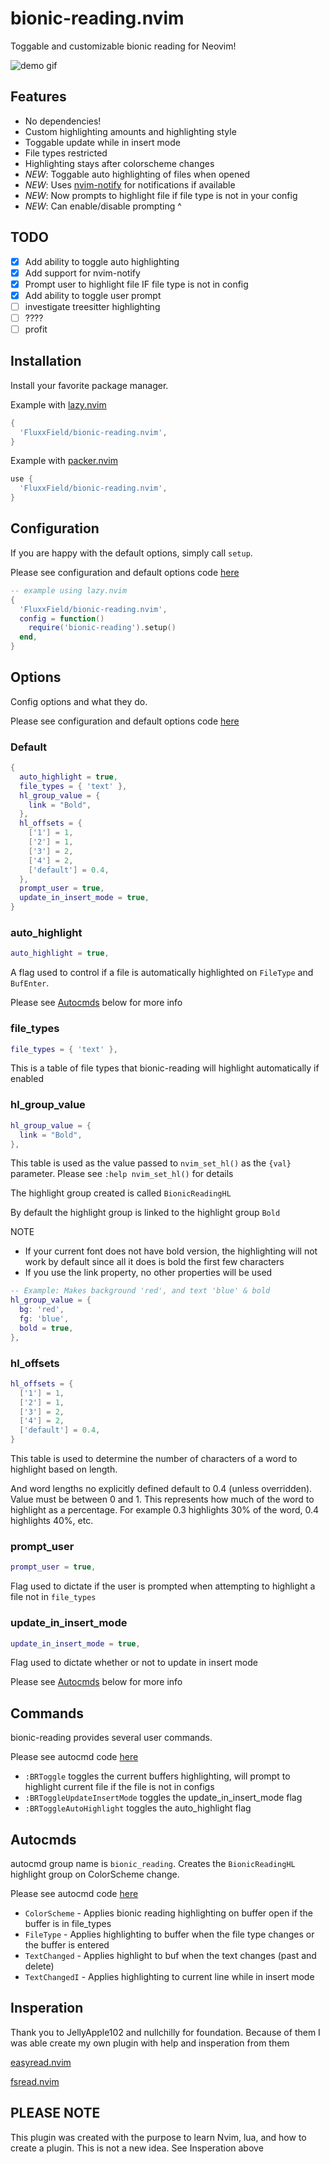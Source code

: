 # bionic-reading.nvim

Toggable and customizable bionic reading for Neovim!

![demo gif](assets/bionic-reading-demo.gif)

## Features
 - No dependencies!
 - Custom highlighting amounts and highlighting style
 - Toggable update while in insert mode
 - File types restricted
 - Highlighting stays after colorscheme changes
 - *NEW*: Toggable auto highlighting of files when opened 
 - *NEW*: Uses [nvim-notify](https://github.com/rcarriga/nvim-notify) for notifications if available 
 - *NEW*: Now prompts to highlight file if file type is not in your config
 - *NEW*: Can enable/disable prompting ^

## TODO
- [x] Add ability to toggle auto highlighting
- [x] Add support for nvim-notify
- [x] Prompt user to highlight file IF file type is not in config
- [x] Add ability to toggle user prompt
- [ ] investigate treesitter highlighting
- [ ] ????
- [ ] profit

## Installation

Install your favorite package manager.

Example with [lazy.nvim](https://github.com/folke/lazy.nvim)

```lua
{
  'FluxxField/bionic-reading.nvim',
}
```

Example with [packer.nvim](https://github.com/wbthomason/packer.nvim)

```lua
use {
  'FluxxField/bionic-reading.nvim',
}
```

## Configuration

If you are happy with the default options, simply call `setup`.

Please see configuration and default options code [here](lua/bionic-reading/config.lua)

```lua
-- example using lazy.nvim
{
  'FluxxField/bionic-reading.nvim',
  config = function()
    require('bionic-reading').setup()
  end,
}
```

## Options

Config options and what they do.

Please see configuration and default options code [here](lua/bionic-reading/config.lua)

### Default 
```lua
{
  auto_highlight = true,
  file_types = { 'text' },
  hl_group_value = {
    link = "Bold",
  },
  hl_offsets = {
    ['1'] = 1,
    ['2'] = 1,
    ['3'] = 2,
    ['4'] = 2,
    ['default'] = 0.4,
  },
  prompt_user = true,
  update_in_insert_mode = true,
}
```

### auto_highlight

```lua
auto_highlight = true,
```

A flag used to control if a file is automatically highlighted on `FileType` and `BufEnter`.

Please see [Autocmds](#Autocmds) below for more info

### file_types

```lua
file_types = { 'text' },
```

This is a table of file types that bionic-reading will highlight automatically if enabled

### hl_group_value

```lua
hl_group_value = {
  link = "Bold",
},
```

This table is used as the value passed to `nvim_set_hl()` as the `{val}` parameter.
Please see `:help nvim_set_hl()` for details

The highlight group created is called `BionicReadingHL`

By default the highlight group is linked to the highlight group `Bold`

NOTE
- If your current font does not have bold version, the highlighting will not work by default
  since all it does is bold the first few characters
- If you use the link property, no other properties will be used

```lua
-- Example: Makes background 'red', and text 'blue' & bold
hl_group_value = {
  bg: 'red',
  fg: 'blue',
  bold = true,
},
```

### hl_offsets

```lua
hl_offsets = {
  ['1'] = 1,
  ['2'] = 1,
  ['3'] = 2,
  ['4'] = 2,
  ['default'] = 0.4,
}
```

This table is used to determine the number of characters of a word to highlight based on length.

And word lengths no explicitly defined default to 0.4 (unless overridden). Value must be between 0 and 1.
This represents how much of the word to highlight as a percentage. For example 0.3 highlights 30% of the word,
0.4 highlights 40%, etc.

### prompt_user

```lua
prompt_user = true,
```

Flag used to dictate if the user is prompted when attempting to highlight a file not in `file_types`

### update_in_insert_mode

```lua
update_in_insert_mode = true,
```

Flag used to dictate whether or not to update in insert mode

Please see [Autocmds](#Autocmds) below for more info

## Commands

bionic-reading provides several user commands.

Please see autocmd code [here](lua/bionic-reading/cmds.lua)

- `:BRToggle` toggles the current buffers highlighting, will prompt to highlight current file
  if the file is not in configs
- `:BRToggleUpdateInsertMode` toggles the update_in_insert_mode flag
- `:BRToggleAutoHighlight` toggles the auto_highlight flag

## Autocmds

autocmd group name is `bionic_reading`. Creates the `BionicReadingHL` highlight group on ColorScheme change.

Please see autocmd code [here](lua/bionic-reading/cmds.lua)

- `ColorScheme` - Applies bionic reading highlighting on buffer open if the buffer is in file_types
- `FileType` - Applies highlighting to buffer when the file type changes or the buffer is entered 
- `TextChanged` - Applies highlight to buf when the text changes (past and delete)
- `TextChangedI` - Applies highlighting to current line while in insert mode

## Insperation

Thank you to JellyApple102 and nullchilly for foundation. Because of them I was able create my own plugin with help and insperation from them

[easyread.nvim](https://github.com/JellyApple102/easyread.nvim)

[fsread.nvim](https://github.com/nullchilly/fsread.nvim)

## PLEASE NOTE

This plugin was created with the purpose to learn Nvim, lua, and how to create a plugin. This is not a new idea. See Insperation above
